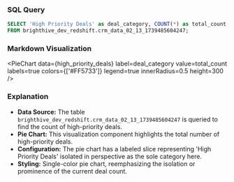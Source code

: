 ### SQL Query
```sql high_priority_deals
SELECT 'High Priority Deals' as deal_category, COUNT(*) as total_count
FROM brighthive_dev_redshift.crm_data_02_13_1739485604247;
```

### Markdown Visualization
<PieChart
    data={high_priority_deals}
    label=deal_category
    value=total_count
    labels=true
    colors={['#FF5733']}
    legend=true
    innerRadius=0.5
    height=300
/>

### Explanation
- **Data Source:** The table `brighthive_dev_redshift.crm_data_02_13_1739485604247` is queried to find the count of high-priority deals.
- **Pie Chart:** This visualization component highlights the total number of high-priority deals.
- **Configuration:** The pie chart has a labeled slice representing 'High Priority Deals' isolated in perspective as the sole category here.
- **Styling:** Single-color pie chart, reemphasizing the isolation or prominence of the current deal count.
